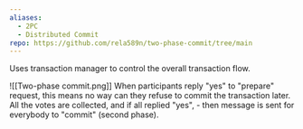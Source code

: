 ```yaml
---
aliases:
  - 2PC
  - Distributed Commit
repo: https://github.com/rela589n/two-phase-commit/tree/main
---
```

Uses transaction manager to control the overall transaction flow.

![[Two-phase commit.png]]
When participants reply "yes" to "prepare" request, this means no way can they refuse to commit the transaction later. All the votes are collected, and if all replied "yes", - then message is sent for everybody to "commit" (second phase).